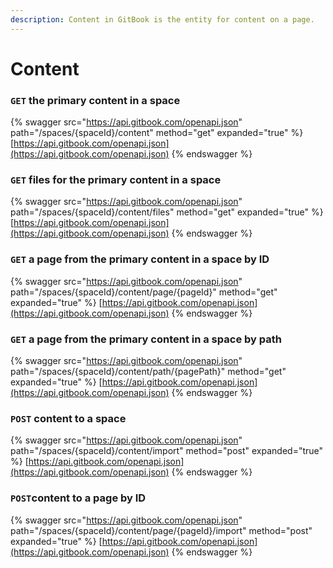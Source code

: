 ```yaml
---
description: Content in GitBook is the entity for content on a page.
---
```


# Content

### `GET` the primary content in a space

{% swagger src="https://api.gitbook.com/openapi.json" path="/spaces/{spaceId}/content" method="get" expanded="true" %}
[https://api.gitbook.com/openapi.json](https://api.gitbook.com/openapi.json)
{% endswagger %}

### `GET` files for the primary content in a space

{% swagger src="https://api.gitbook.com/openapi.json" path="/spaces/{spaceId}/content/files" method="get" expanded="true" %}
[https://api.gitbook.com/openapi.json](https://api.gitbook.com/openapi.json)
{% endswagger %}

### `GET` a page from the primary content in a space by ID

{% swagger src="https://api.gitbook.com/openapi.json" path="/spaces/{spaceId}/content/page/{pageId}" method="get" expanded="true" %}
[https://api.gitbook.com/openapi.json](https://api.gitbook.com/openapi.json)
{% endswagger %}

### `GET` a page from the primary content in a space by path

{% swagger src="https://api.gitbook.com/openapi.json" path="/spaces/{spaceId}/content/path/{pagePath}" method="get" expanded="true" %}
[https://api.gitbook.com/openapi.json](https://api.gitbook.com/openapi.json)
{% endswagger %}

### `POST` content to a space

{% swagger src="https://api.gitbook.com/openapi.json" path="/spaces/{spaceId}/content/import" method="post" expanded="true" %}
[https://api.gitbook.com/openapi.json](https://api.gitbook.com/openapi.json)
{% endswagger %}

### `POST`content to a page by ID

{% swagger src="https://api.gitbook.com/openapi.json" path="/spaces/{spaceId}/content/page/{pageId}/import" method="post" expanded="true" %}
[https://api.gitbook.com/openapi.json](https://api.gitbook.com/openapi.json)
{% endswagger %}

